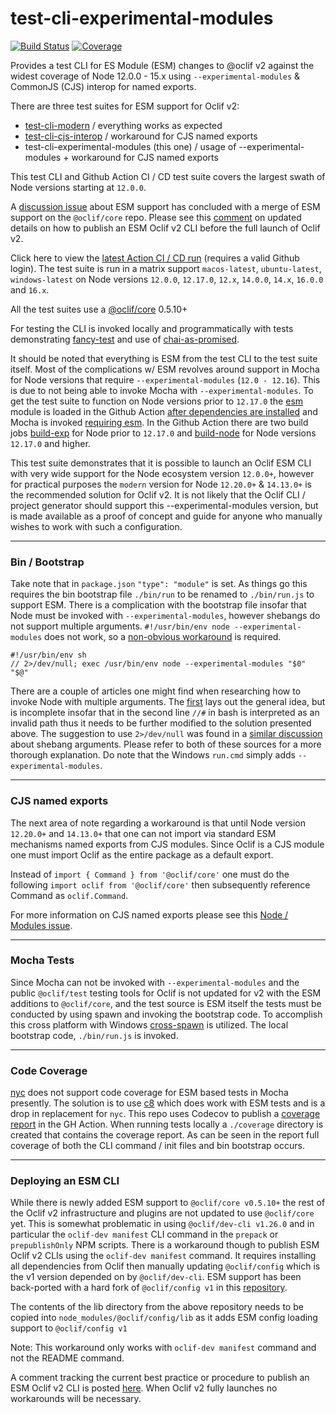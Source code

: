 # test-cli-experimental-modules
[![Build Status](https://github.com/typhonjs-oclif-scratch/test-cli-experimental-modules/workflows/CI/CD/badge.svg)](#)
[![Coverage](https://img.shields.io/codecov/c/github/typhonjs-oclif-scratch/test-cli-experimental-modules.svg)](https://codecov.io/github/typhonjs-oclif-scratch/test-cli-experimental-modules)

Provides a test CLI for ES Module (ESM) changes to @oclif v2 against the widest coverage of Node 12.0.0 - 15.x using 
`--experimental-modules` & CommonJS (CJS) interop for named exports.

There are three test suites for ESM support for Oclif v2:
- [test-cli-modern](https://github.com/typhonjs-oclif-scratch/test-cli-modern) / everything works as expected
- [test-cli-cjs-interop](https://github.com/typhonjs-oclif-scratch/test-cli-cjs-interop) / workaround for CJS named exports
- test-cli-experimental-modules (this one) / usage of --experimental-modules + workaround for CJS named exports

This test CLI and Github Action CI / CD test suite covers the largest swath of Node versions starting at `12.0.0`. 

A [discussion issue](https://github.com/oclif/core/issues/130) about ESM support has concluded with a merge of ESM 
support on the `@oclif/core` repo. Please see this [comment](https://github.com/oclif/core/issues/130#issuecomment-852454758) 
on updated details on how to publish an ESM Oclif v2 CLI before the full launch of Oclif v2.

Click here to view the [latest Action CI / CD run](https://github.com/typhonjs-oclif-scratch/test-cli-experimental-modules/actions) 
(requires a valid Github login). The test suite is run in a matrix support `macos-latest`, `ubuntu-latest`, `windows-latest`
on Node versions `12.0.0`, `12.17.0`, `12.x`, `14.0.0`, `14.x`, `16.0.0` and `16.x`.

All the test suites use a [@oclif/core](https://github.com/oclif/core) 0.5.10+ 

For testing the CLI is invoked locally and programmatically with tests demonstrating [fancy-test](https://www.npmjs.com/package/fancy-test) 
and use of [chai-as-promised](https://www.npmjs.com/package/chai-as-promised).

It should be noted that everything is ESM from the test CLI to the test suite itself. Most of the complications w/ ESM 
revolves around support in Mocha for Node versions that require `--experimental-modules` (`12.0 - 12.16`). This is due 
to not being able to invoke Mocha with `--experimental-modules`. To get the test suite to function on Node versions 
prior to `12.17.0` the [esm](https://www.npmjs.com/package/esm) module is loaded in the Github Action [after dependencies are 
installed](https://github.com/typhonjs-oclif-scratch/test-cli-experimental-modules/blob/main/.github/workflows/ci.yml#L32) and 
Mocha is invoked [requiring esm](https://github.com/typhonjs-oclif-scratch/test-cli-experimental-modules/blob/main/.github/workflows/ci.yml#L36).
In the Github Action there are two build jobs [build-exp](https://github.com/typhonjs-oclif-scratch/test-cli-experimental-modules/blob/main/.github/workflows/ci.yml#L11) 
for Node prior to `12.17.0` and [build-node](https://github.com/typhonjs-oclif-scratch/test-cli-experimental-modules/blob/main/.github/workflows/ci.yml#L41) 
for Node versions `12.17.0` and higher. 

This test suite demonstrates that it is possible to launch an Oclif ESM CLI with very wide support for the Node 
ecosystem version `12.0.0+`, however for practical purposes the `modern` version for Node `12.20.0+` & `14.13.0+` is 
the recommended solution for Oclif v2. It is not likely that the Oclif CLI / project generator should support this 
--experimental-modules version, but is made available as a proof of concept and guide for anyone who manually wishes
to work with such a configuration. 

----
### Bin / Bootstrap

Take note that in `package.json` `"type": "module"` is set. As things go this requires the bin bootstrap file 
`./bin/run` to be renamed to `./bin/run.js` to support ESM. There is a complication with the bootstrap file insofar that 
Node must be invoked with `--experimental-modules`, however shebangs do not support multiple arguments. 
`#!/usr/bin/env node --experimental-modules` does not work, so a [non-obvious workaround](https://github.com/typhonjs-oclif-scratch/test-cli-experimental-modules/blob/main/bin/run.js) 
is required. 

```shell
#!/usr/bin/env sh
// 2>/dev/null; exec /usr/bin/env node --experimental-modules "$0" "$@"
```

There are a couple of articles one might find when researching how to invoke Node with multiple arguments. 
The [first](http://sambal.org/2014/02/passing-options-node-shebang-line/) lays out the general idea, but is incomplete 
insofar that in the second line `//#` in bash is interpreted as an invalid path thus it needs to be further modified to
the solution presented above. The suggestion to use `2>/dev/null` was found in a [similar discussion](https://unix.stackexchange.com/questions/65235/universal-node-js-shebang/65295#comment161856_65295) 
about shebang arguments. Please refer to both of these sources for a more thorough explanation. Do note that the Windows
`run.cmd` simply adds `--experimental-modules`. 

----
### CJS named exports

The next area of note regarding a workaround is that until Node version `12.20.0+` and `14.13.0+` that one can not 
import via standard ESM mechanisms named exports from CJS modules. Since Oclif is a CJS module one must import Oclif 
as the entire package as a default export. 

Instead of `import { Command } from '@oclif/core'` one must do the following `import oclif from '@oclif/core'` then 
subsequently reference Command as `oclif.Command`.

For more information on CJS named exports please see this [Node / Modules issue](https://github.com/nodejs/modules/issues/81).

----
### Mocha Tests

Since Mocha can not be invoked with `--experimental-modules` and the public `@oclif/test` testing tools for Oclif is not 
updated for v2 with the ESM additions to `@oclif/core`, and the test source is ESM itself the tests must be conducted 
by using spawn and invoking the bootstrap code. To accomplish this cross platform with Windows [cross-spawn](https://www.npmjs.com/package/cross-spawn)
is utilized. The local bootstrap code, `./bin/run.js` is invoked. 

----
### Code Coverage

[nyc](https://www.npmjs.com/package/nyc) does not support code coverage for ESM based tests in Mocha presently. The 
solution is to use [c8](https://www.npmjs.com/package/c8) which does work with ESM tests and is a drop in replacement 
for `nyc`. This repo uses Codecov to publish a [coverage report](https://codecov.io/github/typhonjs-oclif-scratch/test-cli-experimental-modules) 
in the GH Action. When running tests locally a `./coverage` directory is created that contains the coverage report. As 
can be seen in the report full coverage of both the CLI command / init files and bin bootstrap occurs. 

----
### Deploying an ESM CLI 

While there is newly added ESM support to `@oclif/core v0.5.10+` the rest of the Oclif v2 infrastructure and plugins are
not updated to use `@oclif/core` yet. This is somewhat problematic in using `@oclif/dev-cli v1.26.0` and in particular the 
`oclif-dev manifest` CLI command in the `prepack` or `prepublishOnly` NPM scripts. There is a workaround though to 
publish ESM Oclif v2 CLIs using the `oclif-dev manifest` command. It requires installing all dependencies from Oclif
then manually updating `@oclif/config` which is the v1 version depended on by `@oclif/dev-cli`. ESM support has been 
back-ported with a hard fork of `@oclif/config v1` in this [repository](https://github.com/typhonjs-oclif-scratch/configv1).

The contents of the lib directory from the above repository needs to be copied into `node_modules/@oclif/config/lib` as 
it adds ESM config loading support to `@oclif/config v1`

Note: This workaround only works with `oclif-dev manifest` command and not the README command.

A comment tracking the current best practice or procedure to publish an ESM Oclif v2 CLI is posted [here](https://github.com/oclif/core/issues/130#issuecomment-852454758). 
When Oclif v2 fully launches no workarounds will be necessary.
